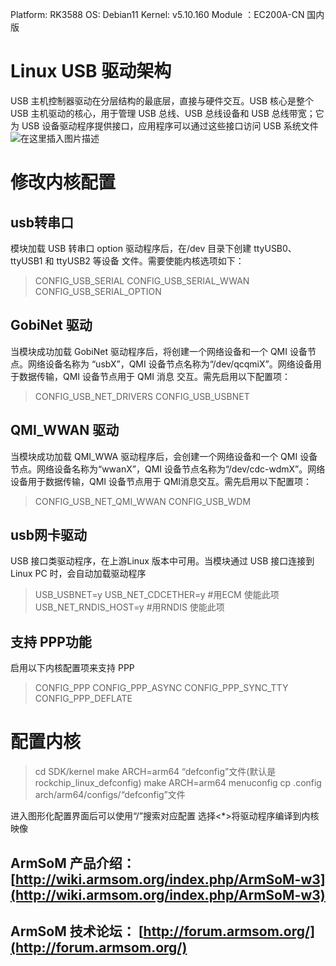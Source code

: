 Platform: RK3588
OS: Debian11
Kernel: v5.10.160
Module ：EC200A-CN 国内版

# Linux USB 驱动架构

USB 主机控制器驱动在分层结构的最底层，直接与硬件交互。USB 核心是整个 USB 主机驱动的核心，用于管理 USB 总线、USB 总线设备和 USB 总线带宽；它为 USB 设备驱动程序提供接口，应用程序可以通过这些接口访问 USB 系统文件
![在这里插入图片描述](https://img-blog.csdnimg.cn/2d22a285627a4a9fb41f5be1c08a23dd.png)


# 修改内核配置

## usb转串口

模块加载 USB 转串口 option 驱动程序后，在/dev 目录下创建 ttyUSB0、ttyUSB1 和 ttyUSB2 等设备
文件。需要使能内核选项如下：

> CONFIG_USB_SERIAL 
> CONFIG_USB_SERIAL_WWAN 
> CONFIG_USB_SERIAL_OPTION

## GobiNet 驱动

当模块成功加载 GobiNet 驱动程序后，将创建一个网络设备和一个 QMI 设备节点。网络设备名称为
“usbX”，QMI 设备节点名称为“/dev/qcqmiX”。网络设备用于数据传输，QMI 设备节点用于 QMI 消息
交互。需先启用以下配置项：

> CONFIG_USB_NET_DRIVERS
>  CONFIG_USB_USBNET

## QMI_WWAN 驱动

当模块成功加载 QMI_WWA 驱动程序后，会创建一个网络设备和一个 QMI 设备节点。网络设备名称为“wwanX”，QMI 设备节点名称为“/dev/cdc-wdmX”。网络设备用于数据传输，QMI 设备节点用于 QMI消息交互。需先启用以下配置项：

> CONFIG_USB_NET_QMI_WWAN 
> CONFIG_USB_WDM

## usb网卡驱动

USB 接口类驱动程序，在上游Linux 版本中可用。当模块通过 USB 接口连接到 Linux PC 时，会自动加载驱动程序

> USB_USBNET=y 
> USB_NET_CDCETHER=y        #用ECM  使能此项
> USB_NET_RNDIS_HOST=y      #用RNDIS 使能此项

## 支持 PPP功能

启用以下内核配置项来支持 PPP

> CONFIG_PPP 
> CONFIG_PPP_ASYNC 
> CONFIG_PPP_SYNC_TTY 
> CONFIG_PPP_DEFLATE

# 配置内核

> cd SDK/kernel 
> make ARCH=arm64 “defconfig”文件(默认是rockchip_linux_defconfig) 
> make ARCH=arm64 menuconfig
> cp .config arch/arm64/configs/“defconfig”文件

进入图形化配置界面后可以使用“/”搜索对应配置
选择<*>将驱动程序编译到内核映像

 ## ArmSoM 产品介绍： [http://wiki.armsom.org/index.php/ArmSoM-w3](http://wiki.armsom.org/index.php/ArmSoM-w3)
## ArmSoM 技术论坛： [http://forum.armsom.org/](http://forum.armsom.org/)